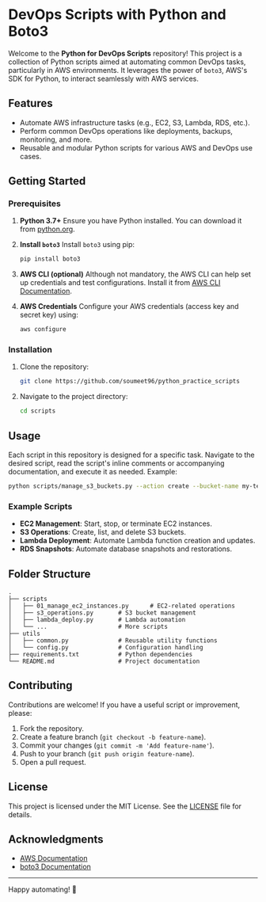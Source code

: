 # DevOps Scripts with Python and Boto3

Welcome to the **Python for DevOps Scripts** repository! This project is a collection of Python scripts aimed at automating common DevOps tasks, particularly in AWS environments. It leverages the power of `boto3`, AWS's SDK for Python, to interact seamlessly with AWS services.

## Features

- Automate AWS infrastructure tasks (e.g., EC2, S3, Lambda, RDS, etc.).
- Perform common DevOps operations like deployments, backups, monitoring, and more.
- Reusable and modular Python scripts for various AWS and DevOps use cases.

## Getting Started

### Prerequisites

1. **Python 3.7+**
   Ensure you have Python installed. You can download it from [python.org](https://www.python.org/).

2. **Install `boto3`**
   Install `boto3` using pip:
   ```bash
   pip install boto3
   ```

3. **AWS CLI (optional)**
   Although not mandatory, the AWS CLI can help set up credentials and test configurations. Install it from [AWS CLI Documentation](https://aws.amazon.com/cli/).

4. **AWS Credentials**
   Configure your AWS credentials (access key and secret key) using:
   ```bash
   aws configure
   ```

### Installation

1. Clone the repository:
   ```bash
   git clone https://github.com/soumeet96/python_practice_scripts
   ```

2. Navigate to the project directory:
   ```bash
   cd scripts
   ```

## Usage

Each script in this repository is designed for a specific task. Navigate to the desired script, read the script's inline comments or accompanying documentation, and execute it as needed. Example:

```bash
python scripts/manage_s3_buckets.py --action create --bucket-name my-test-bucket
```

### Example Scripts

- **EC2 Management**: Start, stop, or terminate EC2 instances.
- **S3 Operations**: Create, list, and delete S3 buckets.
- **Lambda Deployment**: Automate Lambda function creation and updates.
- **RDS Snapshots**: Automate database snapshots and restorations.

## Folder Structure

```plaintext
.
├── scripts
│   ├── 01_manage_ec2_instances.py      # EC2-related operations
│   ├── s3_operations.py       # S3 bucket management
│   ├── lambda_deploy.py       # Lambda automation
│   └── ...                    # More scripts
├── utils
│   ├── common.py              # Reusable utility functions
│   └── config.py              # Configuration handling
├── requirements.txt           # Python dependencies
└── README.md                  # Project documentation
```

## Contributing

Contributions are welcome! If you have a useful script or improvement, please:

1. Fork the repository.
2. Create a feature branch (`git checkout -b feature-name`).
3. Commit your changes (`git commit -m 'Add feature-name'`).
4. Push to your branch (`git push origin feature-name`).
5. Open a pull request.

## License

This project is licensed under the MIT License. See the [LICENSE](LICENSE) file for details.

## Acknowledgments

- [AWS Documentation](https://docs.aws.amazon.com/)
- [boto3 Documentation](https://boto3.amazonaws.com/v1/documentation/api/latest/index.html)

---

Happy automating! 🎉